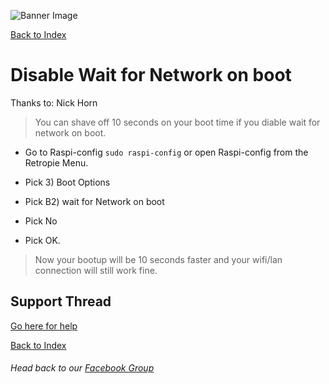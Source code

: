 ![Banner Image](https://sinisterspatula.github.io/RetroflagGpiGuides/images/GuidesBanner.png)

[Back to Index](https://sinisterspatula.github.io/RetroflagGpiGuides/)


# Disable Wait for Network on boot

Thanks to: Nick Horn

 > You can shave off 10 seconds on your boot time if you diable wait for network on boot.
 
 * Go to Raspi-config
    `sudo raspi-config` or open Raspi-config from the Retropie Menu.
 
 * Pick 3) Boot Options
 
 * Pick B2) wait for Network on boot
 
 * Pick No
 
 * Pick OK.
 
 > Now your bootup will be 10 seconds faster and your wifi/lan connection will still work fine.



## Support Thread
[Go here for help](https://www.facebook.com/groups/401660300458844/)

[Back to Index](https://sinisterspatula.github.io/RetroflagGpiGuides/)

###### Head back to our [Facebook Group](https://www.facebook.com/groups/401660300458844/)
